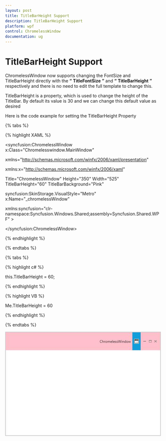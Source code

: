 ```yaml
---
layout: post
title: TitleBarHeight Support
description: TitleBarHeight Support
platform: wpf
control: ChromelessWindow
documentation: ug
---
```


# TitleBarHeight Support

ChromelessWindow now supports changing the FontSize and TitleBarHeight directly with the **“** **TitleFontSize** **”** and **“** **TitleBarHeight** **”** respectively and there is no need to edit the full template to change this.

TitleBarHeight is a property, which is used to change the height of the TitleBar. By default its value is 30 and we can change this default value as desired 


Here is the code example for setting the TitleBarHeight Property

{% tabs %}

{% highlight XAML %}

<syncfusion:ChromelessWindow x:Class="Chromelesswindow.MainWindow"

xmlns="http://schemas.microsoft.com/winfx/2006/xaml/presentation"

xmlns:x="http://schemas.microsoft.com/winfx/2006/xaml"

Title="ChromelessWindow" Height="350" Width="525" TitleBarHeight="60" TitleBarBackground="Pink" 

syncfusion:SkinStorage.VisualStyle="Metro"  x:Name="_chromelessWindow"  

xmlns:syncfusion="clr-namespace:Syncfusion.Windows.Shared;assembly=Syncfusion.Shared.WPF" >

<Grid>

</Grid>

</syncfusion:ChromelessWindow>


{% endhighlight %}

{% endtabs %}

{% tabs %}

{% highlight c# %}

this.TitleBarHeight = 60;

{% endhighlight %}

{% highlight VB %}

  Me.TitleBarHeight = 60
  
{% endhighlight %}

{% endtabs %}

![](TitleBarHeight-Support_images/TitleBarHeight-Support_img1.jpeg)


